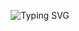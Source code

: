 <p align="center">
<img src="https://readme-typing-svg.demolab.com?font=Fira+Code&pause=1000&color=FC6A04&center=true&vCenter=true&random=true&width=435&lines=check+out+orn8+as+well;hey+this+is+oragne+pte.+ltd." alt="Typing SVG" />
</p>
